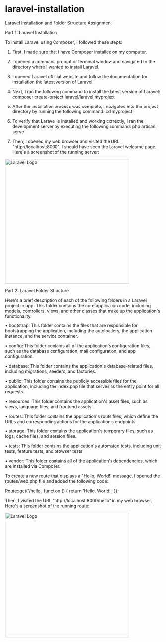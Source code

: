 # laravel-installation
Laravel Installation and Folder Structure Assignment


Part 1: Laravel Installation

To install Laravel using Composer, I followed these steps:
1. First, I made sure that I have Composer installed on my computer.
2. I opened a command prompt or terminal window and navigated to the directory where I wanted to install Laravel.
3. I opened Laravel official website and follow the documentation for installation the latest version of Laravel. 
4. Next, I ran the following command to install the latest version of Laravel:
composer create-project laravel/laravel myproject

5. After the installation process was complete, I navigated into the project directory by running the following command:
cd myproject

5. To verify that Laravel is installed and working correctly, I ran the development server by executing the following command:
php artisan serve

6. Then, I opened my web browser and visited the URL "http://localhost:8000". I should have seen the Laravel welcome page. Here's a screenshot of the running server:


<img src="https://raw.githubusercontent.com/laravel/art/master/logo-lockup/5%20SVG/2%20CMYK/1%20Full%20Color/laravel-logolockup-cmyk-red.svg" width="400" alt="Laravel Logo">


 
Part 2: Laravel Folder Structure

Here's a brief description of each of the following folders in a Laravel project:
•	app: This folder contains the core application code, including models, controllers, views, and other classes that make up the application's functionality.

•	bootstrap: This folder contains the files that are responsible for bootstrapping the application, including the autoloaders, the application instance, and the service container.

•	config: This folder contains all of the application's configuration files, such as the database configuration, mail configuration, and app configuration.

•	database: This folder contains the application's database-related files, including migrations, seeders, and factories.

•	public: This folder contains the publicly accessible files for the application, including the index.php file that serves as the entry point for all requests.

•	resources: This folder contains the application's asset files, such as views, language files, and frontend assets.

•	routes: This folder contains the application's route files, which define the URLs and corresponding actions for the application's endpoints.

•	storage: This folder contains the application's temporary files, such as logs, cache files, and session files.

•	tests: This folder contains the application's automated tests, including unit tests, feature tests, and browser tests.

•	vendor: This folder contains all of the application's dependencies, which are installed via Composer.

To create a new route that displays a "Hello, World!" message, I opened the routes/web.php file and added the following code:

Route::get('/hello', function () {
    return 'Hello, World!';
});



Then, I visited the URL "http://localhost:8000/hello" in my web browser. Here's a screenshot of the running route:

<img src="https://raw.githubusercontent.com/laravel/art/master/logo-lockup/5%20SVG/2%20CMYK/1%20Full%20Color/laravel-logolockup-cmyk-red.svg" width="400" alt="Laravel Logo"> 



